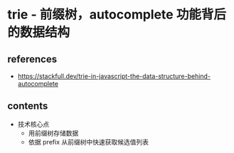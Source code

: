 # trie - 前缀树，autocomplete 功能背后的数据结构

## references

- <https://stackfull.dev/trie-in-javascript-the-data-structure-behind-autocomplete>

## contents

- 技术核心点
  - 用前缀树存储数据
  - 依据 prefix 从前缀树中快速获取候选值列表
